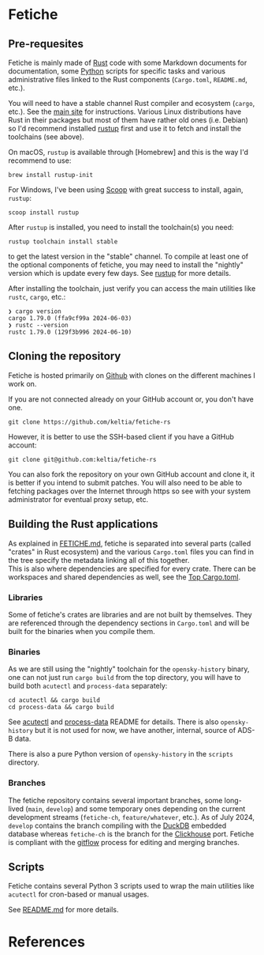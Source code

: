 # Fetiche

## Pre-requesites

Fetiche is mainly made of [Rust] code with some Markdown documents for documentation, some [Python] scripts for
specific tasks and various administrative files linked to the Rust components (`Cargo.toml`, `README.md`, etc.).

You will need to have a stable channel Rust compiler and ecosystem (`cargo`, etc.). See the
[main site](https://www.rust-lang.org/tools/install) for instructions. Various Linux distributions have Rust in their
packages but most of them have rather old ones (i.e. Debian) so I'd recommend installed [rustup] first and use it to
fetch and install the toolchains (see above).

On macOS, `rustup` is available through [Homebrew] and this is the way I'd recommend to use:
```text
brew install rustup-init
```

For Windows, I've been using [Scoop] with great success to install, again, `rustup`:
```text
scoop install rustup
```

After `rustup` is installed, you need to install the toolchain(s) you need:
```text
rustup toolchain install stable
```

to get the latest version in the "stable" channel. To compile at least one of the optional components of fetiche, you
may need to install the "nightly" version which is update every few days. See [rustup] for more details.

After installing the toolchain, just verify you can access the main utilities like `rustc`, `cargo`, etc.:
```text
❯ cargo version
cargo 1.79.0 (ffa9cf99a 2024-06-03)
❯ rustc --version
rustc 1.79.0 (129f3b996 2024-06-10)
```

## Cloning the repository

Fetiche is hosted primarily on [Github] with clones on the different machines I work on.

If you are not connected already on your GitHub account or, you don't have one.
```text
git clone https://github.com/keltia/fetiche-rs
```

However, it is better to use the SSH-based client if you have a GitHub account:
```text
git clone git@github.com:keltia/fetiche-rs
```

You can also fork the repository on your own GitHub account and clone it, it is better if you intend to submit patches.
You will also need to be able to fetching packages over the Internet through https so see with your system administrator
for eventual proxy setup, etc.

## Building the Rust applications

As explained in [FETICHE.md](FETICHE.md), fetiche is separated into several parts (called "crates" in Rust ecosystem)
and the various `Cargo.toml` files you can find in the tree specify the metadata linking all of this together.   
This is also where dependencies are specified for every crate.  There can be workspaces and shared dependencies as well, 
see the [Top Cargo.toml](../Cargo.toml).

### Libraries

Some of fetiche's crates are libraries and are not built by themselves. They are referenced through the dependency
sections in `Cargo.toml` and will be built for the binaries when you compile them.

### Binaries

As we are still using the "nightly" toolchain for the `opensky-history` binary, one can not just run `cargo build` from
the top directory, you will have to build both `acutectl` and `process-data` separately:
```text
cd acutectl && cargo build
cd process-data && cargo build
```

See [acutectl](../acutectl/README.md) and [process-data](../process-data/README.md) README for details. There is also
`opensky-history` but it is not used for now, we have another, internal, source of ADS-B data.

There is also a pure Python version of `opensky-history` in the `scripts` directory.

### Branches

The fetiche repository contains several important branches, some long-lived (`main`, `develop`) and some temporary ones
depending on the current development streams (`fetiche-ch`, `feature/whatever`, etc.). As of July 2024, `develop`
contains the branch compiling with the [DuckDB] embedded database whereas `fetiche-ch` is the branch for
the [Clickhouse] port. Fetiche is compliant with the [gitflow] process for editing and merging branches.

## Scripts

Fetiche contains several Python 3 scripts used to wrap the main utilities like `acutectl` for cron-based or manual
usages.

See [README.md](../scripts/README.md) for more details.

# References

[Clickhouse]: https://clickhouse.com/

[DuckDB]: https://duckdb.org/

[gitflow]: https://www.gitkraken.com/learn/git/git-flow

[GitHub]: https://github.com/

[Python]: https://python.net/

[Rust]: https://rust-lang.org/

[rustup]: https://rustup.rs/

[Scoop]: https://scoop.sh/
